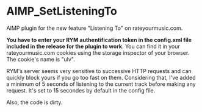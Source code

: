 # AIMP_SetListeningTo
AIMP plugin for the new feature "Listening To" on rateyourmusic.com.

**You have to enter your RYM authentification token in the config.xml file included in the release for the plugin to work**. 
You can find it in your rateyourmusic.com cookies using the storage inspector of your browser. The cookie's name is "ulv".

RYM's server seems very sensitive to successive HTTP requests and can quickly block yours if you go too fast on them. Considering that, I've added a minimum of 5 seconds of listening to the current track before making any request. It's set to 15 secondes by default in the config file.

Also, the code is dirty.
